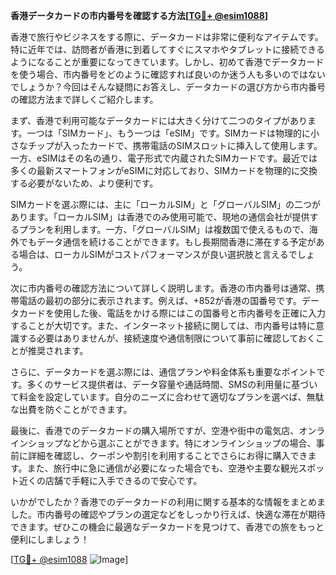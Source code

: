**香港データカードの市内番号を確認する方法[[TG💪+ @esim1088](https://t.me/s/esim1088)]**

香港で旅行やビジネスをする際に、データカードは非常に便利なアイテムです。特に近年では、訪問者が香港に到着してすぐにスマホやタブレットに接続できるようになることが重要になってきています。しかし、初めて香港でデータカードを使う場合、市内番号をどのように確認すれば良いのか迷う人も多いのではないでしょうか？今回はそんな疑問にお答えし、データカードの選び方から市内番号の確認方法まで詳しくご紹介します。

まず、香港で利用可能なデータカードには大きく分けて二つのタイプがあります。一つは「SIMカード」、もう一つは「eSIM」です。SIMカードは物理的に小さなチップが入ったカードで、携帯電話のSIMスロットに挿入して使用します。一方、eSIMはその名の通り、電子形式で内蔵されたSIMカードです。最近では多くの最新スマートフォンがeSIMに対応しており、SIMカードを物理的に交換する必要がないため、より便利です。

SIMカードを選ぶ際には、主に「ローカルSIM」と「グローバルSIM」の二つがあります。「ローカルSIM」は香港でのみ使用可能で、現地の通信会社が提供するプランを利用します。一方、「グローバルSIM」は複数国で使えるもので、海外でもデータ通信を続けることができます。もし長期間香港に滞在する予定がある場合は、ローカルSIMがコストパフォーマンスが良い選択肢と言えるでしょう。

次に市内番号の確認方法について詳しく説明します。香港の市内番号は通常、携帯電話の最初の部分に表示されます。例えば、+852が香港の国番号です。データカードを使用した後、電話をかける際にはこの国番号と市内番号を正確に入力することが大切です。また、インターネット接続に関しては、市内番号は特に意識する必要はありませんが、接続速度や通信制限について事前に確認しておくことが推奨されます。

さらに、データカードを選ぶ際には、通信プランや料金体系も重要なポイントです。多くのサービス提供者は、データ容量や通話時間、SMSの利用量に基づいて料金を設定しています。自分のニーズに合わせて適切なプランを選べば、無駄な出費を防ぐことができます。

最後に、香港でのデータカードの購入場所ですが、空港や街中の電気店、オンラインショップなどから選ぶことができます。特にオンラインショップの場合、事前に詳細を確認し、クーポンや割引を利用することでさらにお得に購入できます。また、旅行中に急に通信が必要になった場合でも、空港や主要な観光スポット近くの店舗で手軽に入手できるので安心です。

いかがでしたか？香港でのデータカードの利用に関する基本的な情報をまとめました。市内番号の確認やプランの選定などをしっかり行えば、快適な滞在が期待できます。ぜひこの機会に最適なデータカードを見つけて、香港での旅をもっと便利にしましょう！

[[TG💪+ @esim1088](https://t.me/s/esim1088) ![Image](https://i.postimg.cc/Y0z9fWf4/image.png)]